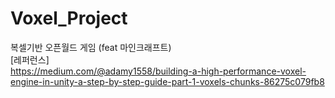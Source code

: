 # Voxel_Project
 복셀기반 오픈월드 게임 (feat 마인크래프트)
 <br/>
[레퍼런스]
<br/>
https://medium.com/@adamy1558/building-a-high-performance-voxel-engine-in-unity-a-step-by-step-guide-part-1-voxels-chunks-86275c079fb8
